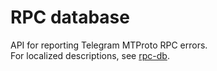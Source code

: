 # RPC database

API for reporting Telegram MTProto RPC errors.  
For localized descriptions, see [rpc-db](https://rpc.pwrtelegram.xyz).
